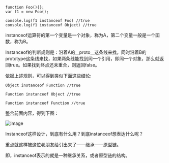 ```
function Foo(){};
var f1 = new Foo();

console.log(f1 instanceof Foo) //true
console.log(f1 instanceof Object) //true
```

instanceof运算符的第一个变量是一个对象，称为A，第二个变量一般是一个函数，称为B。

Instanceof的判断规则是：沿着A的__proto__这条线来找，同时沿着B的prototype这条线来找，如果两条线能找到同一个引用，即同一个对象，那么就返回true。如果找到终点还未重合，则返回false。

依据上述规则，可以得到类似下面这些结论:

```
Object instanceof Function //true

Function instanceof Object //true

Function instanceof Function //true
```

整合前面内容，得到下图：

![image](https://user-images.githubusercontent.com/24636279/120441040-bf8bb380-c3b6-11eb-8f4e-86c14c341bc0.png)

Instanceof这样设计，到底有什么用？到底instanceof想表达什么呢？

重点就这样被这位老朋友给引出来了——继承——原型链。

即，instanceof表示的就是一种继承关系，或者原型链的结构。
